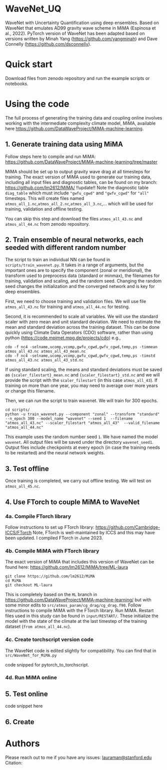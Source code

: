 # WaveNet_UQ
WaveNet with Uncertainty Quantification using deep ensembles. Based on WaveNet that emulates AD99 gravity wave scheme in MiMA (Espinosa et al., 2022). PyTorch version of WaveNet has been adapted based on versions written by Minah Yang (https://github.com/yangminah) and Dave Connelly (https://github.com/dsconnelly).

# Quick start
Download files from zenodo repository and run the example scripts or notebooks.


# Using the code
The full process of generating the training data and coupling online involves working with the intermediate complexity climate model, MiMA, available here https://github.com/DataWaveProject/MiMA-machine-learning. 

## 1. Generate training data using MiMA
Follow steps here to compile and run MiMA: https://github.com/DataWaveProject/MiMA-machine-learning/tree/master

MiMA should be set up to output gravity wave drag at all timesteps for training. 
The exact version of MiMA used to generate our training data, including all input files
and diagnostic tables, can be found on my branch: https://github.com/lm2612/MiMA/ !!update!!
Note the diagnostic table `diag_table` which must include `"gwfu_cgwd"` and `"gwfv_cgwd"` for `"all"` timesteps.
This will create files named `atmos_all_1.nc`,`atmos_all_2.nc`,`atmos_all_3.nc`,...
which will be used for training, validation and offline testing.

You can skip this step and download the files `atmos_all_43.nc` and `atmos_all_44.nc` from zenodo repository.


## 2. Train ensemble of neural networks, each seeded with different random number
The script to train an individual NN can be found in `scripts/train_wavenet.py`. It takes in a range of arguments, but the important
ones are to specify the component (zonal or meridional), the transform used to preprocess data (standard or minmax), 
the filenames for training, validation and scaling, and the random seed. Changing the random seed changes the initialization and the 
converged network and is key for deep ensembles.

First, we need to choose training and validation files. We will use file `atmos_all_43.nc` for training and `atmos_all_44.nc` for testing. 

Second, it is recommended to scale all variables. We will use the standard scaler with zero mean and unit standard deviation. 
We need to estimate the mean and standard deviation across the training dataset. 
This can be done quickly using Climate Data Operators (CDO) software, rather than using python (https://code.mpimet.mpg.de/projects/cdo) e.g.,  
```
cdo -f nc4 -selname,ucomp,vcomp,gwfu_cgwd,gwfv_cgwd,temp,ps -timmean atmos_all_43.nc atmos_all_43_mean.nc
cdo -f nc4 -selname,ucomp,vcomp,gwfu_cgwd,gwfv_cgwd,temp,ps -timstd atmos_all_43.nc atmos_all_43_std.nc
```

If using standard scaling, the means and standard deviations must be saved as `{scaler_filestart}_mean.nc` and `{scaler_filestart}_std.nc` and we will provide the 
script with the `scaler_filestart` (in this case `atmos_all_43`). If training on more than one year, you may need to average over more years or change this filename.

Then, we can run the script to train wavenet. We will train for 300 epochs. 
```
cd scripts/
python -u train_wavenet.py --component "zonal" --transform "standard"  --n_epoch 300 --model_name "wavenet" --seed 1  --filename "atmos_all_43.nc" --scaler_filestart "atmos_all_43"  --valid_filename "atmos_all_44.nc"
```

This example uses the random number seed `1`. We have named the model `wavenet`. All output files will be saved under the directory `wavenet_seed1`. Output files include checkpoints at every epoch (in case the training needs to be restarted) and the neural network weights.


## 3. Test offline
Once training is completed, we carry out offline testing. We will test on `atmos_all_45.nc`.


## 4. Use FTorch to couple MiMA to WaveNet
### 4a. Compile FTorch library 
Follow instructions to set up FTorch library: https://github.com/Cambridge-ICCS/FTorch
Note, FTorch is well-maintained by ICCS and this may have been updated. I compiled FTorch in June 2023.

### 4b. Compile MiMA with FTorch library
The exact version of MiMA that includes this version of WaveNet can be found here: https://github.com/lm2612/MiMA/tree/ML-laura
```
git clone https://github.com/lm2612/MiMA
cd MiMA
git checkout ML-laura
```

This is completely based on the `ML` branch in https://github.com/DataWaveProject/MiMA-machine-learning/ but with some minor edits to
`src/atmos_param/cg_drag/cg_drag.f90`. 
Follow instructions to compile MiMA with the FTorch library.
Run MiMA.
Restart files used in this study can be found in `input/RESTART/`. These initialize the model with the state of the climate at the last 
timestep of the training dataset (`from atmos_all_44.nc`).


### 4c. Create torchscript version code 
The WaveNet code is edited slightly for compatibility. You can find that in `src/WaveNet_for_MiMA.py`

code snipped for pytorch_to_torchscript.

### 4d. Run MiMA online


## 5. Test online
code snippet here

## 6. Create

# Authors
Please reach out to me if you have any issues: lauraman@stanford.edu
Citation: 


